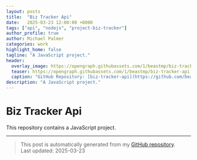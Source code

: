```yaml
---
layout: posts
title:  "Biz Tracker Api"
date:   2025-03-23 12:00:00 +0000
tags: ["api", "nodejs", "project-biz-tracker"]
author_profile: true
author: Michael Palmer
categories: work
highlight_home: false
tagline: "A JavaScript project."
header:
  overlay_image: https://opengraph.githubassets.com/1/beastmp/biz-tracker-api
  teaser: https://opengraph.githubassets.com/1/beastmp/biz-tracker-api
  caption: "GitHub Repository: [biz-tracker-api](https://github.com/beastmp/biz-tracker-api)"
description: "A JavaScript project."
---
```


# Biz Tracker Api

This repository contains a JavaScript project.

---


> This post is automatically generated from my [GitHub repository](https://github.com/beastmp/biz-tracker-api).  
> Last updated: 2025-03-23

